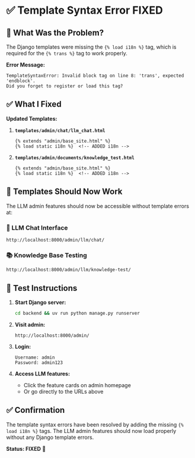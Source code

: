 # ✅ Template Syntax Error FIXED

## 🔧 **What Was the Problem?**

The Django templates were missing the `{% load i18n %}` tag, which is required for the `{% trans %}` tag to work properly.

**Error Message:**
```
TemplateSyntaxError: Invalid block tag on line 8: 'trans', expected 'endblock'. 
Did you forget to register or load this tag?
```

## ✅ **What I Fixed**

**Updated Templates:**

1. **`templates/admin/chat/llm_chat.html`**
   ```django
   {% extends "admin/base_site.html" %}
   {% load static i18n %}  <!-- ADDED i18n -->
   ```

2. **`templates/admin/documents/knowledge_test.html`**
   ```django
   {% extends "admin/base_site.html" %}
   {% load static i18n %}  <!-- ADDED i18n -->
   ```

## 🎯 **Templates Should Now Work**

The LLM admin features should now be accessible without template errors at:

### **🤖 LLM Chat Interface**
```
http://localhost:8000/admin/llm/chat/
```

### **📚 Knowledge Base Testing**
```
http://localhost:8000/admin/llm/knowledge-test/
```

## 🚀 **Test Instructions**

1. **Start Django server:**
   ```bash
   cd backend && uv run python manage.py runserver
   ```

2. **Visit admin:**
   ```
   http://localhost:8000/admin/
   ```

3. **Login:**
   ```
   Username: admin
   Password: admin123
   ```

4. **Access LLM features:**
   - Click the feature cards on admin homepage
   - Or go directly to the URLs above

## ✅ **Confirmation**

The template syntax errors have been resolved by adding the missing `{% load i18n %}` tags. The LLM admin features should now load properly without any Django template errors.

**Status: FIXED** 🎉